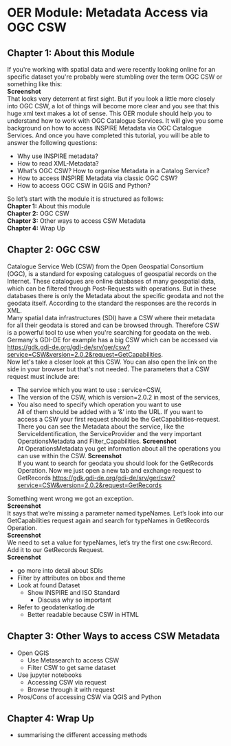 # OER Module: Metadata Access via OGC CSW  
## Chapter 1: About this Module  
If you're working with spatial data and were recently looking online for an specific dataset you're probably were stumbling over the term OGC CSW or something like this:  
__Screenshot__  
That looks very deterrent at first sight. But if you look a little more closely into OGC CSW, a lot of things will become more clear and you see that this huge xml text makes a lot of sense. This OER module should help you to understand how to work with OGC Catalogue Services. It will give you some background on how to access INSPIRE Metadata via OGC Catalogue Services. And once you have completed this tutorial, you will be able to answer the following questions:  
* Why use INSPIRE metadata?  
* How to read XML-Metadata?  
* What's OGC CSW? How to organise Metadata in a Catalog Service?  
* How to access INSPIRE Metadata via classic OGC CSW?  
* How to access OGC CSW in QGIS and Python?  

So let’s start with the module it is structured as follows:  
__Chapter 1:__ About this module  
__Chapter 2:__ OGC CSW  
__Chapter 3:__ Other ways to access CSW Metadata  
__Chapter 4:__ Wrap Up

## Chapter 2: OGC CSW  
Catalogue Service Web (CSW) from the Open Geospatial Consortium (OGC), is a standard for exposing catalogues of geospatial records on the Internet. These catalogues are online databases of many geospatial data, which can be filtered through Post-Requests with operations. But in these databases there is only the Metadata about the specific geodata and not the geodata itself. According to the standard the responses are the records in XML.  
Many spatial data infrastructures (SDI) have a CSW where their metadata for all their geodata is stored and can be browsed through. Therefore CSW is a powerful tool to use when you're searching for geodata on the web. Germany's GDI-DE for example has a big CSW which can be accessed via https://gdk.gdi-de.org/gdi-de/srv/ger/csw?service=CSW&version=2.0.2&request=GetCapabilities.  
Now let's take a closer look at this CSW. You can also open the link on the side in your browser but that's not needed. The parameters that a CSW request must include are:
* The service which you want to use : service=CSW,  
* The version of the CSW, which is version=2.0.2 in most of the services,  
* You also need to specify which operation you want to use  
All of them should be added with a ‘&’ into the URL. If you want to access a CSW your first request should be the GetCapabilities-request. There you can see the Metadata about the service, like the ServiceIdentification, the ServiceProvider and the very important OperationsMetadata and Filter_Capabilities. 
__Screenshot__   
At OperationsMetadata you get information about all the operations you can use within the CSW.
__Screenshot__   
If you want to search for geodata you should look for the GetRecords Operation. Now we just open a new tab and exchange request to GetRecords
https://gdk.gdi-de.org/gdi-de/srv/ger/csw?service=CSW&version=2.0.2&request=GetRecords

Something went wrong we got an exception.   
__Screenshot__   
It says that we’re missing a parameter named typeNames. Let’s look into our GetCapabilities request again and search for typeNames in GetRecords Operation.   
__Screenshot__   
We need to set a value for typeNames, let’s try the first one csw:Record. Add it to our GetRecords Request.   
__Screenshot__   

* go more into detail about SDIs   
* Filter by attributes on bbox and theme  
* Look at found Dataset 
  * Show INSPIRE and ISO Standard
    * Discuss why so important
* Refer to geodatenkatlog.de  
  * Better readable because CSW in HTML  

## Chapter 3: Other Ways to access CSW Metadata   
* Open QGIS   
  * Use Metasearch to access CSW   
  * Filter CSW to get same dataset   
* Use jupyter notebooks   
  * Accessing CSW via request   
  * Browse through it with request   
* Pros/Cons of accessing CSW via QGIS and Python   

## Chapter 4: Wrap Up  
* summarising the different accessing methods  

